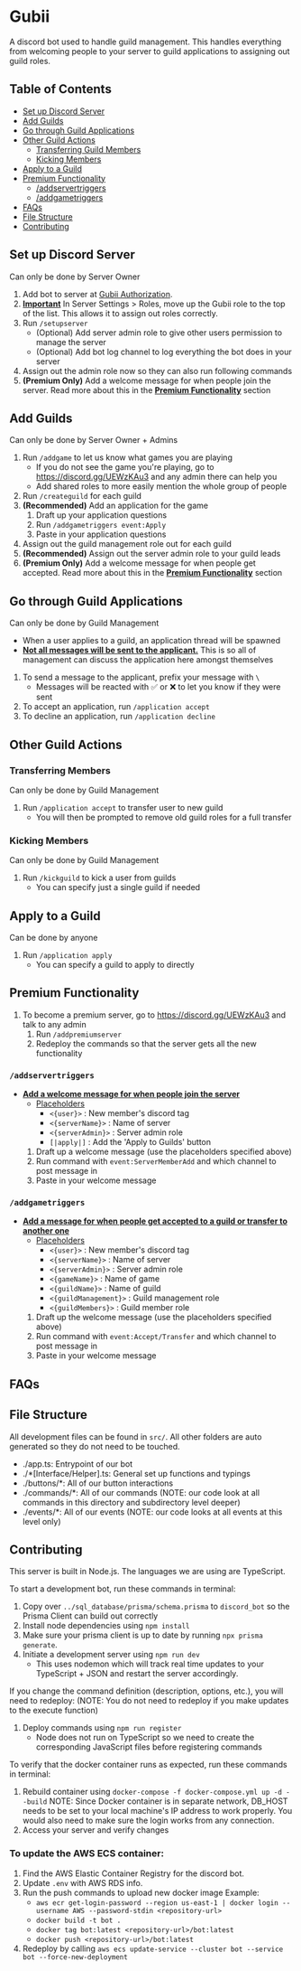 # Gubii
A discord bot used to handle guild management.
This handles everything from welcoming people to your server to guild applications to assigning out guild roles.

## Table of Contents
- [Set up Discord Server](#set-up-discord-server)
- [Add Guilds](#add-guilds)
- [Go through Guild Applications](#go-through-guild-applications)
- [Other Guild Actions](#other-guild-actions)
   - [Transferring Guild Members](#transferring-members)
   - [Kicking Members](#kicking-members)
- [Apply to a Guild](#apply-to-a-guild)
- [Premium Functionality](#premium-functionality)
   - [/addservertriggers](#addservertriggers)
   - [/addgametriggers](#addgametriggers)
- [FAQs](#faqs)
- [File Structure](#file-structure)
- [Contributing](#contributing)

## Set up Discord Server
Can only be done by Server Owner
1. Add bot to server at [Gubii Authorization](https://discord.com/oauth2/authorize?client_id=1246175342918635530).
2. **<u>Important</u>** In Server Settings > Roles, move up the Gubii role to the top of the list. This allows it to assign out roles correctly.
3. Run `/setupserver`
   - (Optional) Add server admin role to give other users permission to manage the server
   - (Optional) Add bot log channel to log everything the bot does in your server
4. Assign out the admin role now so they can also run following commands
5. **(Premium Only)** Add a welcome message for when people join the server. Read more about this in the **<u>Premium Functionality</u>** section

## Add Guilds
 Can only be done by Server Owner + Admins
1. Run `/addgame` to let us know what games you are playing
   - If you do not see the game you're playing, go to https://discord.gg/UEWzKAu3 and any admin there can help you
   - Add shared roles to more easily mention the whole group of people
2. Run `/createguild` for each guild
3. **(Recommended)** Add an application for the game
   1. Draft up your application questions
   2. Run `/addgametriggers event:Apply`
   3. Paste in your application questions
4. Assign out the guild management role out for each guild
5. **(Recommended)** Assign out the server admin role to your guild leads
6. **(Premium Only)** Add a welcome message for when people get accepted. Read more about this in the **<u>Premium Functionality</u>** section

## Go through Guild Applications
Can only be done by Guild Management
- When a user applies to a guild, an application thread will be spawned
- **<u>Not all messages will be sent to the applicant.</u>** This is so all of management can discuss the application here amongst themselves
1. To send a message to the applicant, prefix your message with `\`
   - Messages will be reacted with ✅ or ❌ to let you know if they were sent
2. To accept an application, run `/application accept`
3. To decline an application, run `/application decline`

## Other Guild Actions
### Transferring Members
Can only be done by Guild Management
1. Run `/application accept` to transfer user to new guild
   - You will then be prompted to remove old guild roles for a full transfer

### Kicking Members
Can only be done by Guild Management
1. Run `/kickguild` to kick a user from guilds
   - You can specify just a single guild if needed

## Apply to a Guild
Can be done by anyone
1. Run `/application apply`
   - You can specify a guild to apply to directly

## Premium Functionality
1. To become a premium server, go to https://discord.gg/UEWzKAu3 and talk to any admin
   1. Run `/addpremiumserver`
   2. Redeploy the commands so that the server gets all the new functionality

### `/addservertriggers`

- **<u>Add a welcome message for when people join the server</u>**
   - <u>Placeholders</u>
      - `<{user}>` : New member's discord tag
      - `<{serverName}>` : Name of server
      - `<{serverAdmin}>` : Server admin role
      - `[|apply|]` : Add the 'Apply to Guilds' button
   1. Draft up a welcome message (use the placeholders specified above)
   2. Run command with `event:ServerMemberAdd` and which channel to post message in
   3. Paste in your welcome message

### `/addgametriggers`
- **<u>Add a message for when people get accepted to a guild or transfer to another one</u>**
   - <u>Placeholders</u>
      - `<{user}>` : New member's discord tag
      - `<{serverName}>` : Name of server
      - `<{serverAdmin}>` : Server admin role
      - `<{gameName}>` : Name of game
      - `<{guildName}>` : Name of guild
      - `<{guildManagement}>` : Guild management role
      - `<{guildMembers}>` : Guild member role
   1. Draft up the welcome message (use the placeholders specified above)
   2. Run command with `event:Accept/Transfer` and which channel to post message in
   3. Paste in your welcome message

## FAQs


## File Structure
All development files can be found in `src/`. All other folders are auto generated so they do not need to be touched.

- ./app.ts: Entrypoint of our bot
- ./*[Interface/Helper].ts: General set up functions and typings
- ./buttons/*: All of our button interactions
- ./commands/*: All of our commands (NOTE: our code look at all commands in this directory and subdirectory level deeper)
- ./events/*: All of our events (NOTE: our code looks at all events at this level only)

## Contributing
This server is built in Node.js.
The languages we are using are TypeScript.

To start a development bot, run these commands in terminal:
1. Copy over `../sql_database/prisma/schema.prisma` to `discord_bot` so the Prisma Client can build out correctly
2. Install node dependencies using `npm install`
3. Make sure your prisma client is up to date by running `npx prisma generate`.
4. Initiate a development server using `npm run dev`
   - This uses nodemon which will track real time updates to your TypeScript + JSON and restart the server accordingly. 

If you change the command definition (description, options, etc.), you will need to redeploy:
(NOTE: You do not need to redeploy if you make updates to the execute function)
1. Deploy commands using `npm run register`
   - Node does not run on TypeScript so we need to create the corresponding JavaScript files before registering commands

To verify that the docker container runs as expected, run these commands in terminal:
1. Rebuild container using `docker-compose -f docker-compose.yml up -d --build`
   NOTE: Since Docker container is in separate network, DB_HOST needs to be set to your local machine's IP address to work properly. You would also need to make sure the login works from any connection.
2. Access your server and verify changes

### To update the AWS ECS container:
1. Find the AWS Elastic Container Registry for the discord bot.
2. Update `.env` with AWS RDS info.
3. Run the push commands to upload new docker image
   Example:
   - `aws ecr get-login-password --region us-east-1 | docker login --username AWS --password-stdin <repository-url>`
   - `docker build -t bot .`
   - `docker tag bot:latest <repository-url>/bot:latest`
   - `docker push <repository-url>/bot:latest`
4. Redeploy by calling `aws ecs update-service --cluster bot --service bot --force-new-deployment`